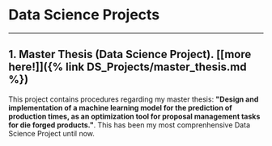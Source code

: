 # Data Science Projects
---

## 1. Master Thesis (Data Science Project). [[more here!]]({% link DS_Projects/master_thesis.md %})
This project contains procedures regarding my master thesis: **"Design and implementation of a machine learning model for the prediction of production times, as an optimization tool for proposal management tasks for die forged products."**. This has been my most comprenhensive Data Science Project until now. 